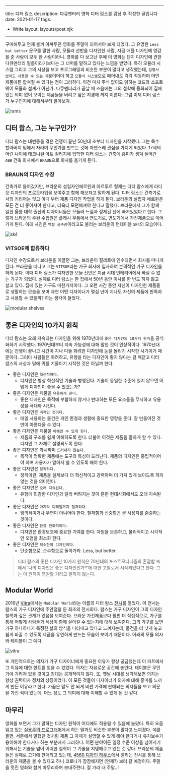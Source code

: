 ---
title: 디터 람스
description: 다큐멘터리 영화 디터 람스를 감상 후 작성한 글입니다
date: 2021-01-17
tags:
  - Write
layout: layouts/post.njk
------

구매해두고 언제 볼까 아껴두던 영화를 주말이 되어서야 보게 되었다. 그 유명한 `Less but better` 문구를 말한 사람, 모듈러 선반을 디자인한 사람, 지금 애플 디자인에 영감을 준 사람이 모두 한 사람이라니. 영화를 다 보고난 후에 이 영화는 단지 디자인에 관한 다큐멘터리 필름이라기보다는 그 너머를 말하고 있다는 느낌을 받았다. 특히 모듈러 시스템 그리고 그의 사상을 보고 프로그래밍과 비슷한 부분이 많다고 생각했는데, `설명서 없이도 사용할 수 있는 제품`이어야 하고 `모듈식 시스템`으로 떼어내도 각각 작동하며 어떤 제품에든 합쳐질 수 있다는 점이 그러하다. 이건 마치 주석 없이도 읽히는 코드와 소프트웨어 모듈화 설계가 아닌가. 다큐멘터리가 끝날 때 즈음에는 그의 철학에 동화되어 집에 있는 의미 없어 보이는 제품들을 버리고 싶은 지경에 까지 이른다. 그럼 이제 디터 람스가 누구인지에 대해서부터 알아보자.

![rams](//images.ctfassets.net/5xgpncj4c37m/7r00XLCKZylrbSrt7Glt9U/928576555161fbdf9b606fa80eebb064/600a5f118d0ad973d16912524861de39_original.jpg)

## 디터 람스, 그는 누구인가?
디터 람스는 대변동을 겪은 전쟁이 끝난 50년대 초부터 디자인을 시작했다. 그는 목수 할아버지 밑에서 자라며 무언가를 만드는 것에 자연스레 관심을 가지게 되었다. 17세의 어린 나이에 테크니컬 아트 컬리지에 입학한 디터 람스는 건축에 흥미가 생겨 들어간 `ABB` 건축 회사에서 `BRAUN`으로 회사를 옮기게 된다.

### BRAUN의 디자인 수장
건축가로 들어갔지만, 브라운의 설립자인에르윈과 아르투르 형제는 디터 람스에게 라디오 디자인의 프로토타입을 보여주고 함께 해보자고 말하게 된다. 디터 람스는 건축가로서의 커리어는 잊고 이때 부터 제품 디자인 작업을 하게 된다. 브라운의 설립자 에르윈은 모든 건 더 좋아져야 한다고, 더욱더 모던해져야 한다고 말했다. 브라운에서 그가 함께 일한 울름 대학 출신의 디자이너들은 모듈러 느낌과 정제된 선에 빠져있었다고 한다. 그렇게 브라운의 주된 수입원은 플래시 부품에서 면도기로, 면도기에서 가전제품으로 이어 가게 된다. 아래 사진은 `백설 공주관`이라고도 불리는 브라운의 턴테이블 `SK4`의 모습이다.

![sk4](//images.ctfassets.net/5xgpncj4c37m/4wz4LbaDo9mpCyLDJcIj0c/25f75f385b3f2f9fc07a6c6fac9e98b5/sk4.jpg)

### VITSOE에 합류하다
디자인 수장으로서 브라운을 이끌던 그는, 브라운이 질레트에 인수되면서 회사를 떠나게 된다. 브라운을 떠나고 그는 `VITSOE`라는 가구 회사에 입사하여 본격적인 가구 디자인을 하게 된다. 이때 디터 람스가 디자인한 모듈 선반은 지금 시대 인테리어에서 빠질 수 없는 가구가 되었다. 실제로 디터 람스는 한 집에서 50년 동안 이사를 한 번도 하지 않고 살고 있다. 집에 있는 가구도 마찬가지이다. 그 오랜 시간 동안 자신이 디자인한 제품들로 생활하는 모습을 보며 과연 어떤 디자이너가 몇십 년이 지나도 자신의 제품에 만족하고 사용할 수 있을까? 하는 생각이 들었다. 

![modular shelves](//images.ctfassets.net/5xgpncj4c37m/5AylfTI46JCxI7t2PZzpUG/81e499ef40bc416f6f57ad66d60cc333/Dieter-Rams-606-Universal-Shelving-System-2.jpg)

## 좋은 디자인의 10가지 원칙
디터 람스는 오래 지속되는 디자인을 위해 1970년대에 `좋은 디자인의 10가지 원칙`을 공식화하기 시작했다. 1970년대부터 지속 가능성에 대해 말한 것이 인상적이다. 1970년대에는 전쟁이 끝나고 시간이 지나 다들 화려한 디자인에 눈을 돌리기 시작한 시기이기 때문이다. 그러다 사람들은 화려하고, 유행을 타는 디자인이 좋지 않다는 걸 깨닫고 디터 람스의 사상과 말에 귀를 기울이기 시작한 것은 아닐까 한다.

- 좋은 디자인은 `혁신적이다.`
  - 디자인은 항상 혁신적인 기술과 병행된다. 기술이 동일한 수준에 있지 않으면 어떻게 디자인이 좋을 수 있겠는가? 
- 좋은 디자인은 제품을 `유용하게 한다.`
  - 좋은 디자인은 목적에 부합하지 않거나 반대하는 모든 요소들을 무시하고 유용성을 극대화 시킨다.
- 좋은 디자인은 `미적인 것이다.`
  - 매일 사용하는 물건은 개인 환경과 생활에 중요한 영향을 준다. 잘 만들어진 것만이 아름다울 수 있다.
- 좋은 디자인은 제품을 `이해할 수 있게 한다.`
  - 제품의 구조를 쉽게 이해하도록 한다. 더불어 이것은 제품을 말하게 할 수 있다. 디자인 그 자체로 설명되도록 한다. 
- 좋은 디자인은 과시하며 `드러내지 않는다.`
  - 목적이 명확한 제품에는 도구의 특성이 드러난다. 제품의 디자인은 중립적이어야 하며 사용자가 알아서 쓸 수 있도록 해야 한다. 
- 좋은 디자인은 `정직하다.`
  - 정직이란, 제품을 실제보다 더 혁신적이고 강력하며 더 가치 있게 보이도록 하지 않는 것을 의미한다. 
- 좋은 디자인은 `오래 지속된다.`
  - 유행에 민감한 디자인과 달리 버려지는 것이 흔한 현대사회에서도 오래 지속된다. 
- 좋은 디자인은 `마지막 디테일까지 철저하다.`
  - 임의적이거나 우연이 아니어야 한다. 철저함과 신중함은 곧 사용자를 존중하는 것이다. 
- 좋은 디자인은 `환경 친화적이다.`
  - 디자인은 환경보호에 중요한 기여를 한다.  자원을 보존하고, 물리적이고 시각적인 오염을 최소화 한다. 
- 좋은 디자인은 `최소한의 디자인이다.`
  - 단순함으로, 순수함으로 돌아가라. Less, but better. 

> 디터 람스의 좋은 디자인 10가지 원칙은 70년대의 포스트모더니즘의 혼잡함 속에서 ‘나의 디자인은 좋은 디자인인가?’에 대한 고찰로서 시작되었다고 한다. 그는 이 원칙이 영원할 거라고 말하지 않는다. 

## Modular World
2016년 [Vitra](https://www.vitra.com/en-us/home)에서는 `Modular World`라는 이름의 디터 람스 [전시](https://www.design-museum.de/en/exhibitions/detailpages/dieter-rams-modular-world.html)를 열었다. 이 전시는 람스의 가구 디자인에 주안점을 둔 최초의 전시회다. 람스는 가구 디자인이 그의 디자인 철학과 깊은 관계가 있음을 보여준다. 브라운 가전제품보다 훨씬 더 직접적으로, 가구를 통해 어떻게 사람들과 세상이 함께 살아갈 수 있는지에 대해 보여준다. 그의 가구를 보면 가구 하나하나가 특정한 삶의 방식을 나타내고 있다고 느껴지는데, 물건을 더 낮게 놓고 쉽게 바꿀 수 있도록 제품을 유연하게 만드는 모습이 보이기 때문이다. 아래의 모듈 의자와 테이블이 그 예다.

![vitra](//images.ctfassets.net/5xgpncj4c37m/6bhhYfw0XBom0RR7PqcYTx/2ca21e49629afa98db6507f867f5fb35/csm_Capture_One_56409_c70f2b0220.jpg)

또 개인적으로는 의자가 가구 디자이너에게 중요한 이유가 항상 궁금했는데 이 파트에서 그 이유에 대한 힌트를 얻을 수 있었다. 의자는 자유로운 공간에 놓인다. 테이블은 무언가에 가려져 있을 것이고 침대는 공개적이지 않다. 또, 옛날 시대를 생각해보면 의자는 항상 권력이자 정치의 상징이었다. 이 모든 것들이 디자이너가 의자에 대해 흥미를 느끼게 만든 이유라고 한다. 가끔은 말도 안 되게 비싼 가격에 판매되는 의자들을 보고 의문을 가진 적이 있는데, 어느 정도 그 의미에 대해 이해할 수 있게 된 것 같다. 

## 마무리
영화를 보면서 그가 말하는 디자인 원칙이 어디에도 적용될 수 있음에 놀랐다. 특히 요즘 읽고 있는 [실용주의 프로그래머](http://www.yes24.com/Product/Goods/12501565)에서 하는 말과도 비슷한 부분이 많다고 느껴졌다. 예를 들면, 서문에서 말했던 것처럼 제품 그 자체가 설명할 수 있게 해야 한다거나 유지보수가 용이해야 한다거나 하는 부분에서 그러하다. 어떤 분야이든 일정 수준 이상을 넘어서기 위해서는 기술을 넘어 어떠한 철학이 그 기술을 지탱해주고 있는 것 같다. 브라운의 제품들은 실제로 고가에 판매되고 있는데, [4560 디자인 하우스](http://www.4560dh.com/)에서 열리는 전시를 통해 브라운의 제품을 볼 수 있다고 하니 코로나가 잠잠해지면 (언제?) 보러 갈 예정이다. 주말을 멋진 영화와 함께 마무리하며 보내주련다. 잘 가라 내 주말..!